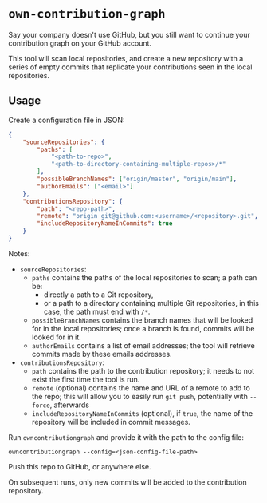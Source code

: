 # `own-contribution-graph`

Say your company doesn't use GitHub, but you still want to continue your contribution graph on your GitHub account.

This tool will scan local repositories, and create a new repository with a series of empty commits that replicate your contributions seen in the local repositories.

## Usage

Create a configuration file in JSON:

```json
{
	"sourceRepositories": {
		"paths": [
			"<path-to-repo>",
			"<path-to-directory-containing-multiple-repos>/*"
		],
		"possibleBranchNames": ["origin/master", "origin/main"],
		"authorEmails": ["<email>"]
	},
	"contributionsRepository": {
		"path": "<repo-path>",
		"remote": "origin git@github.com:<username>/<repository>.git",
		"includeRepositoryNameInCommits": true
	}
}
```

Notes:

- `sourceRepositories`:
  - `paths` contains the paths of the local repositories to scan; a path can be:
    - directly a path to a Git repository,
    - or a path to a directory containing multiple Git repositories, in this case, the path must end with `/*`.
  - `possibleBranchNames` contains the branch names that will be looked for in the local repositories; once a branch is found, commits will be looked for in it.
  - `authorEmails` contains a list of email addresses; the tool will retrieve commits made by these emails addresses.
- `contributionsRepository`:
  - `path` contains the path to the contribution repository; it needs to not exist the first time the tool is run.
  - `remote` (optional) contains the name and URL of a remote to add to the repo; this will allow you to easily run `git push`, potentially with `--force`, afterwards
  - `includeRepositoryNameInCommits` (optional), if `true`, the name of the repository will be included in commit messages.

Run `owncontributiongraph` and provide it with the path to the config file:

```
owncontributiongraph --config=<json-config-file-path>
```

Push this repo to GitHub, or anywhere else.

On subsequent runs, only new commits will be added to the contribution repository.
